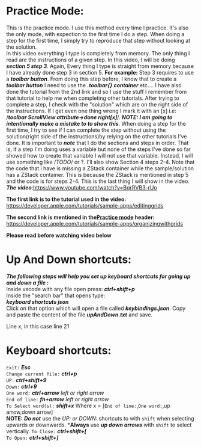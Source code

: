 

# Practice Mode:
This is the practice mode. I use this method every time I practice. It's also the only mode, with expection to the first time I do a step. When doing a step for the first time, I simply try to reproduce that step without looking at the solution.<br>
In this video everything I type is completely from memory. The only thing I read are the instructions of a given step. In this video, I will be doing ***section 5 step 3***. Again, Every thing I type is straight from memory because I have already done step 3 in section 5. **For example:** Step 3 requires to use a ***toolbar button***. From doing this step before, I know that to create a ***toolbar button*** I need to use the ***.toolbar{} container*** etc.... I have also done the tutorial from the 2nd link and so I use the stuff I remember from that tutorial to help me when completing other tutorials. After trying to complete a step, I check with the "solution" which are on the right side of the instructions. If I get even one thing wrong I mark it with an [x] i.e: /***toolbar ScrollView attribute->done right[x]***/. ***NOTE: I am going to intentionally make a mistake to to show this***. When doing a step for the first time, I try to see if I can complete the step without using the solution(right side of the instructions)by relying on the other tutorials I've done. It is important to ***note*** that I do the sections and steps in order. That is, if a step I'm doing uses a variable but none of the steps I've done so far showed how to create that variable I will not use that variable. Instead, I will use something like /*TODO*/ or ?. I'll also show Section 4 steps 2-4. Note that the code that i have is missing a ZStack container while the sample/solution has a ZStack container. This is because the ZStack is mentioned in step 5 and the code is for steps 2-4. This is the last thing I will show in the video.<br>
***The video***:https://www.youtube.com/watch?v=BqrRVB3-rUo

**The first link is to the tutorial used in the video:**
https://developer.apple.com/tutorials/sample-apps/editinggrids

**The second link is mentioned in the[Practice mode](#practice-mode) header:**
https://developer.apple.com/tutorials/sample-apps/organizingwithgrids


**Please read before watching video below**

# Up And Down shortcuts: 
***The following steps will help you set up keyboard shortcuts for going up and down a file :***<br>
Inside vscode with any file open press: 
    ***ctrl+shift+p***<br>
Inside the "search bar" that opens type:<br>
    ***keyboard shortcuts json***<br>
Click on that option which will open a file called ***keybindings.json***. Copy and paste the content of the file ***upAndDown.txt*** and save.<br>

Line x, in this case line 21
# Keyboard shortcuts:

`Exit:` ***Esc***<br>
`Change current file:` ***ctrl+p***<br>
`UP:` ***ctrl+shift+9***<br>
`Down:` ***ctrl+9***<br>
`One word:` ***ctrl+arrow*** *left or right arrow*<br>
`End of line:` ***fn+arrow*** *left or right arrow*<br>
`To Select word(s):` ***shift+x*** Where x = [`End of line:`,`One word:`,up arrow,down arrow]<br>**NOTE:** ***Do not*** use the *UP: or DOWN:* shortcuts to with `shift` when selecting upwards or downwards. ***Always** use ***up down arrows*** with `shift` to select vertically.
`To Close:` ***ctrl+shift+[*** <br>
`To Open:` ***ctrl+shift+]***<br>
